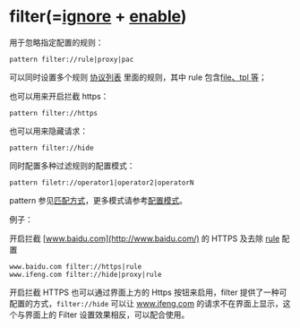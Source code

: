 # filter(=[ignore](ignore.html) + [enable](enable.html))

用于忽略指定配置的规则：

	pattern filter://rule|proxy|pac

可以同时设置多个规则 [协议列表](./) 里面的规则，其中 rule 包含[file、tpl 等](rule/)；

也可以用来开启拦截 https：

	pattern filter://https

也可以用来隐藏请求：

	pattern filter://hide

同时配置多种过滤规则的配置模式：

	pattern filetr://operator1|operator2|operatorN

pattern 参见[匹配方式](../pattern.html)，更多模式请参考[配置模式](../mode.html)。

例子：

开启拦截 [www.baidu.com](http://www.baidu.com/) 的 HTTPS 及去除 [rule](rule.html) 配置

	www.baidu.com filter://https|rule
	www.ifeng.com filter://hide|proxy|rule

开启拦截 HTTPS 也可以通过界面上方的 Https 按钮来启用，filter 提供了一种可配置的方式，`filter://hide` 可以让 www.ifeng.com 的请求不在界面上显示，这个与界面上的 Filter 设置效果相反，可以配合使用。
